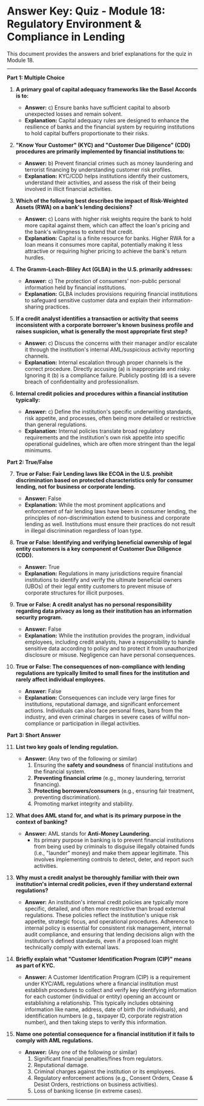 # Answer Key: Quiz - Module 18: Regulatory Environment & Compliance in Lending

This document provides the answers and brief explanations for the quiz in Module 18.

---

**Part 1: Multiple Choice**

1.  **A primary goal of capital adequacy frameworks like the Basel Accords is to:**
    *   **Answer:** c) Ensure banks have sufficient capital to absorb unexpected losses and remain solvent.
    *   **Explanation:** Capital adequacy rules are designed to enhance the resilience of banks and the financial system by requiring institutions to hold capital buffers proportionate to their risks.

2.  **"Know Your Customer" (KYC) and "Customer Due Diligence" (CDD) procedures are primarily implemented by financial institutions to:**
    *   **Answer:** b) Prevent financial crimes such as money laundering and terrorist financing by understanding customer risk profiles.
    *   **Explanation:** KYC/CDD helps institutions identify their customers, understand their activities, and assess the risk of their being involved in illicit financial activities.

3.  **Which of the following best describes the impact of Risk-Weighted Assets (RWA) on a bank's lending decisions?**
    *   **Answer:** c) Loans with higher risk weights require the bank to hold more capital against them, which can affect the loan's pricing and the bank's willingness to extend that credit.
    *   **Explanation:** Capital is a finite resource for banks. Higher RWA for a loan means it consumes more capital, potentially making it less attractive or requiring higher pricing to achieve the bank's return hurdles.

4.  **The Gramm-Leach-Bliley Act (GLBA) in the U.S. primarily addresses:**
    *   **Answer:** c) The protection of consumers' non-public personal information held by financial institutions.
    *   **Explanation:** GLBA includes provisions requiring financial institutions to safeguard sensitive customer data and explain their information-sharing practices.

5.  **If a credit analyst identifies a transaction or activity that seems inconsistent with a corporate borrower's known business profile and raises suspicion, what is generally the most appropriate first step?**
    *   **Answer:** c) Discuss the concerns with their manager and/or escalate it through the institution's internal AML/suspicious activity reporting channels.
    *   **Explanation:** Internal escalation through proper channels is the correct procedure. Directly accusing (a) is inappropriate and risky. Ignoring it (b) is a compliance failure. Publicly posting (d) is a severe breach of confidentiality and professionalism.

6.  **Internal credit policies and procedures within a financial institution typically:**
    *   **Answer:** c) Define the institution's specific underwriting standards, risk appetite, and processes, often being more detailed or restrictive than general regulations.
    *   **Explanation:** Internal policies translate broad regulatory requirements and the institution's own risk appetite into specific operational guidelines, which are often more stringent than the legal minimums.

**Part 2: True/False**

7.  **True or False: Fair Lending laws like ECOA in the U.S. prohibit discrimination based on protected characteristics only for consumer lending, not for business or corporate lending.**
    *   **Answer:** False
    *   **Explanation:** While the most prominent applications and enforcement of fair lending laws have been in consumer lending, the principles of non-discrimination extend to business and corporate lending as well. Institutions must ensure their practices do not result in illegal discrimination regardless of loan type.

8.  **True or False: Identifying and verifying beneficial ownership of legal entity customers is a key component of Customer Due Diligence (CDD).**
    *   **Answer:** True
    *   **Explanation:** Regulations in many jurisdictions require financial institutions to identify and verify the ultimate beneficial owners (UBOs) of their legal entity customers to prevent misuse of corporate structures for illicit purposes.

9.  **True or False: A credit analyst has no personal responsibility regarding data privacy as long as their institution has an information security program.**
    *   **Answer:** False
    *   **Explanation:** While the institution provides the program, individual employees, including credit analysts, have a responsibility to handle sensitive data according to policy and to protect it from unauthorized disclosure or misuse. Negligence can have personal consequences.

10. **True or False: The consequences of non-compliance with lending regulations are typically limited to small fines for the institution and rarely affect individual employees.**
    *   **Answer:** False
    *   **Explanation:** Consequences can include very large fines for institutions, reputational damage, and significant enforcement actions. Individuals can also face personal fines, bans from the industry, and even criminal charges in severe cases of willful non-compliance or participation in illegal activities.

**Part 3: Short Answer**

11. **List two key goals of lending regulation.**
    *   **Answer:** (Any two of the following or similar)
        1.  Ensuring the **safety and soundness** of financial institutions and the financial system.
        2.  **Preventing financial crime** (e.g., money laundering, terrorist financing).
        3.  **Protecting borrowers/consumers** (e.g., ensuring fair treatment, preventing discrimination).
        4.  Promoting market integrity and stability.

12. **What does AML stand for, and what is its primary purpose in the context of banking?**
    *   **Answer:** AML stands for **Anti-Money Laundering**.
        *   Its primary purpose in banking is to prevent financial institutions from being used by criminals to disguise illegally obtained funds (i.e., "launder" money) and make them appear legitimate. This involves implementing controls to detect, deter, and report such activities.

13. **Why must a credit analyst be thoroughly familiar with their own institution's internal credit policies, even if they understand external regulations?**
    *   **Answer:** An institution's internal credit policies are typically more specific, detailed, and often more restrictive than broad external regulations. These policies reflect the institution's unique risk appetite, strategic focus, and operational procedures. Adherence to internal policy is essential for consistent risk management, internal audit compliance, and ensuring that lending decisions align with the institution's defined standards, even if a proposed loan might technically comply with external laws.

14. **Briefly explain what "Customer Identification Program (CIP)" means as part of KYC.**
    *   **Answer:** A Customer Identification Program (CIP) is a requirement under KYC/AML regulations where a financial institution must establish procedures to collect and verify key identifying information for each customer (individual or entity) opening an account or establishing a relationship. This typically includes obtaining information like name, address, date of birth (for individuals), and identification numbers (e.g., taxpayer ID, corporate registration number), and then taking steps to verify this information.

15. **Name one potential consequence for a financial institution if it fails to comply with AML regulations.**
    *   **Answer:** (Any one of the following or similar)
        1.  Significant financial penalties/fines from regulators.
        2.  Reputational damage.
        3.  Criminal charges against the institution or its employees.
        4.  Regulatory enforcement actions (e.g., Consent Orders, Cease & Desist Orders, restrictions on business activities).
        5.  Loss of banking license (in extreme cases).

---
